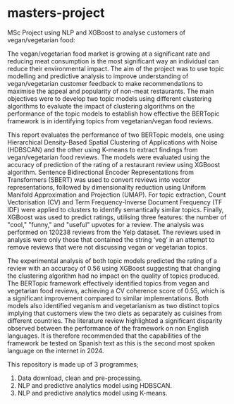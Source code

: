 # masters-project
MSc Project using NLP and XGBoost to analyse customers of vegan/vegetarian food: 

The vegan/vegetarian food market is growing at a significant rate and reducing meat consumption is the most significant way an individual can reduce their environmental impact. The aim of the project was to use topic modelling and predictive analysis to improve understanding of vegan/vegetarian customer feedback to make recommendations to maximise the appeal and popularity of non-meat restaurants. The main objectives were to develop two topic models using different clustering algorithms to evaluate the impact of clustering algorithms on the performance of the topic models to establish how effective the BERTopic framework is in identifying topics from vegetarian/vegan food reviews.

This report evaluates the performance of two BERTopic models, one using Hierarchical Density-Based Spatial Clustering of Applications with Noise (HDBSCAN) and the other using K-means to extract findings from vegan/vegetarian food reviews. The models were evaluated using the accuracy of prediction of the rating of a restaurant review using XGBoost algorithm. 
Sentence Bidirectional Encoder Representations from Transformers (SBERT) was used to convert reviews into vector representations, followed by dimensionality reduction using Uniform Manifold Approximation and Projection (UMAP). 
For topic extraction, Count Vectorisation (CV) and Term Frequency-Inverse Document Frequency (TF IDF) were applied to clusters to identify semantically similar topics. Finally, XGBoost was used to predict ratings, utilising three features: the number of "cool," "funny," and "useful" upvotes for a review.
The analysis was performed on 120238 reviews from the Yelp dataset. The reviews used in analysis were only those that contained the string ‘veg’ in an attempt to remove reviews that were not discussing vegan or vegetarian topics.

The experimental analysis of both topic models predicted the rating of a review with an accuracy of 0.56 using XGBoost suggesting that changing the clustering algorithm had no impact on the quality of topics produced. The BERTopic framework effectively identified topics from vegan and vegetarian food reviews, achieving a CV coherence score of 0.55, which is a significant improvement compared to similar implementations. Both models also identified veganism and vegetarianism as two distinct topics implying that customers view the two diets as separately as cuisines from different countries. The literature review highlighted a significant disparity observed between the performance of the framework on non English languages. It is therefore recommended that the capabilities of the framework be tested on Spanish text as this is the second most spoken language on the internet in 2024.

This repository is made up of 3 programmes;
1) Data download, clean and pre-processing.
2) NLP and predictive analytics model using HDBSCAN.
3) NLP and predictive analytics model using K-means. 

